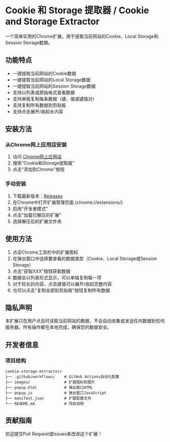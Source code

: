 # Cookie 和 Storage 提取器 / Cookie and Storage Extractor

一个简单实用的Chrome扩展，用于提取当前网站的Cookie、Local Storage和Session Storage数据。

## 功能特点

- 一键提取当前网站的Cookie数据
- 一键提取当前网站的Local Storage数据
- 一键提取当前网站的Session Storage数据
- 支持以列表或原始格式查看数据
- 支持单独复制每条数据（键、值或键值对）
- 支持复制所有数据到剪贴板
- 支持点击展开/收起长内容

## 安装方法

### 从Chrome网上应用店安装
1. 访问 [Chrome网上应用店](https://chromewebstore.google.com/detail/glomgihfckpdpjgidnfkcmaemljkimgk?utm_source=item-share-cb)
2. 搜索"Cookie和Storage提取器"
3. 点击"添加到Chrome"按钮

### 手动安装
1. 下载最新版本：[Releases](https://github.com/MurphyZX/Cookie-Storage/releases)
2. 在Chrome中打开扩展管理页面 (chrome://extensions/)
3. 启用"开发者模式"
4. 点击"加载已解压的扩展"
5. 选择解压后的扩展文件夹

## 使用方法

1. 点击Chrome工具栏中的扩展图标
2. 在弹出窗口中选择要查看的数据类型（Cookie、Local Storage或Session Storage）
3. 点击"获取XXX"按钮获取数据
4. 数据会以列表形式显示，可以单独复制每一项
5. 对于较长的内容，点击键值可以展开/收起完整内容
6. 也可以点击"复制全部到剪贴板"按钮复制所有数据

## 隐私声明

本扩展只在用户点击时读取当前网站的数据，不会自动收集或发送任何数据到任何服务器。所有操作都在本地完成，确保您的数据安全。

## 开发者信息

### 项目结构
```
cookie-storage-extractor/
├── .github/workflows/    # GitHub Actions自动化配置
├── images/               # 扩展图标和图片
├── popup.html            # 弹出窗口HTML
├── popup.js              # 弹出窗口JavaScript
├── manifest.json         # 扩展配置文件
└── README.md             # 项目说明
```

## 贡献指南

欢迎提交Pull Request或Issues来改进这个扩展！ 
